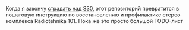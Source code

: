 Когда я закончу [страдать над S30](https://www.youtube.com/watch?v=7hk08rJUlM4), этот репозиторий превратится в пошаговую инструкцию по восстановлению и профилактике стерео комплекса Radiotehnika 101. Пока же это просто большой TODO-лист